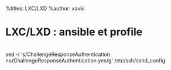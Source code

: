 %titles: LXC/LXD
%author: xavki

# LXC/LXD : ansible et profile

<br>
sed -i 's/ChallengeResponseAuthentication no/ChallengeResponseAuthentication yes/g' /etc/ssh/sshd_config

